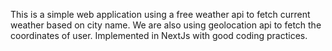 This is a simple web application using a free weather api to fetch current weather based on city name.
We are also using geolocation api to fetch the coordinates of user.
Implemented in NextJs with good coding practices.
